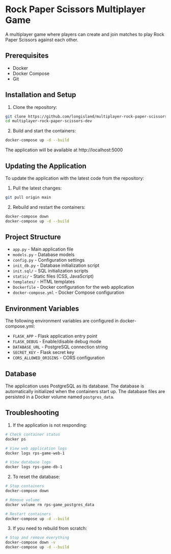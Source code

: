 # Rock Paper Scissors Multiplayer Game

A multiplayer game where players can create and join matches to play Rock Paper Scissors against each other.

## Prerequisites

- Docker
- Docker Compose
- Git

## Installation and Setup

1. Clone the repository:
```bash
git clone https://github.com/longisland/multiplayer-rock-paper-scissors-dev.git
cd multiplayer-rock-paper-scissors-dev
```

2. Build and start the containers:
```bash
docker-compose up -d --build
```

The application will be available at http://localhost:5000

## Updating the Application

To update the application with the latest code from the repository:

1. Pull the latest changes:
```bash
git pull origin main
```

2. Rebuild and restart the containers:
```bash
docker-compose down
docker-compose up -d --build
```

## Project Structure

- `app.py` - Main application file
- `models.py` - Database models
- `config.py` - Configuration settings
- `init_db.py` - Database initialization script
- `init.sql/` - SQL initialization scripts
- `static/` - Static files (CSS, JavaScript)
- `templates/` - HTML templates
- `Dockerfile` - Docker configuration for the web application
- `docker-compose.yml` - Docker Compose configuration

## Environment Variables

The following environment variables are configured in docker-compose.yml:

- `FLASK_APP` - Flask application entry point
- `FLASK_DEBUG` - Enable/disable debug mode
- `DATABASE_URL` - PostgreSQL connection string
- `SECRET_KEY` - Flask secret key
- `CORS_ALLOWED_ORIGINS` - CORS configuration

## Database

The application uses PostgreSQL as its database. The database is automatically initialized when the containers start up. The database files are persisted in a Docker volume named `postgres_data`.

## Troubleshooting

1. If the application is not responding:
```bash
# Check container status
docker ps

# View web application logs
docker logs rps-game-web-1

# View database logs
docker logs rps-game-db-1
```

2. To reset the database:
```bash
# Stop containers
docker-compose down

# Remove volume
docker volume rm rps-game_postgres_data

# Restart containers
docker-compose up -d --build
```

3. If you need to rebuild from scratch:
```bash
# Stop and remove everything
docker-compose down -v
docker-compose up -d --build
```
